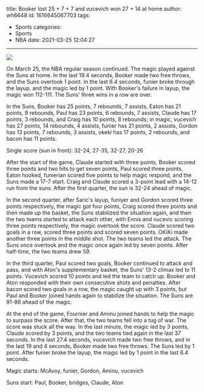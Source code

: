 title: Booker lost 25 + 7 + 7 and vucevich won 27 + 14 at home
author: wh6648
id: 1616645067703
tags: 
- Sports
categories: 
- Sports
- NBA
date: 2021-03-25 12:04:27
---
![](https://p0.itc.cn/images01/20210325/01cc64bd25414293a45a7fd5888377c0.jpeg)


On March 25, the NBA regular season continued. The magic played against the Suns at home. In the last 19.4 seconds, Booker made two free throws, and the Suns overtook 1 point. In the last 6.4 seconds, funier broke through the layup, and the magic led by 1 point. With Booker's failure in layup, the magic won 112-111. The Suns' three wins in a row are over.

In the Suns, Booker has 25 points, 7 rebounds, 7 assists, Eaton has 21 points, 9 rebounds, Paul has 23 points, 6 rebounds, 7 assists, Claude has 17 points, 3 rebounds, and Craig has 10 points, 8 rebounds; in magic, vucevich has 27 points, 14 rebounds, 4 assists, funier has 21 points, 2 assists, Gordon has 13 points, 7 rebounds, 3 assists, okeki has 17 points, 2 rebounds, and bacon has 11 points.

Single score (sun in front): 32-24, 27-35, 32-27, 20-26

After the start of the game, Claude started with three points, Booker scored three points and two hits to get seven points, Paul scored three points, Eaton hooked, funierian scored five points to help magic respond, and the Suns made a 17-7 start. Craig and Claude scored a 3-point lead with a 14-12 run from the suns. After the first quarter, the sun is 32-24 ahead of magic.

In the second quarter, after Saric's layup, funiyer and Gordon scored three points respectively, the magic got four points, Craig scored three points and then made up the basket, the Suns stabilized the situation again, and then the two teams started to attack each other, with Ennis and vucevic scoring three points respectively, the magic overtook the score. Claude scored two goals in a row, scored three points and scored seven points. OKiKi made another three points in the middle shot. The two teams led the attack. The Suns once overtook and the magic once again led by seven points. After half-time, the two teams drew 59.

In the third quarter, Paul scored two goals, Booker continued to attack and pass, and with Aton's supplementary basket, the Suns' 13-2 climax led to 11 points. Vucevich scored 10 points and led the team to catch up. Booker and Aton responded with their own consecutive shots and penalties. After bacon scored two goals in a row, the magic caught up with 3 points, but Paul and Booker joined hands again to stabilize the situation. The Suns are 91-86 ahead of the magic.

At the end of the game, Fournier and Aminu joined hands to help the magic to surpass the score. After that, the two teams fell into a tug of war. The score was stuck all the way. In the last minute, the magic led by 3 points, Claude scored by 3 points, and the two teams tied again in the last 37 seconds. In the last 27.4 seconds, vucevich made two free throws, and in the last 19 and 4 seconds, Booker made two free throws. The Suns led by 1 point. After funier broke the layup, the magic led by 1 point in the last 6.4 seconds.

Magic starts: McAvoy, funier, Gordon, Aminu, vucevich

Suns start: Paul, Booker, bridges, Claude, Aton

